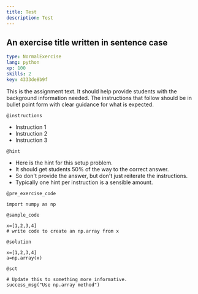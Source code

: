 ```yaml
---
title: Test
description: Test
---
```


## An exercise title written in sentence case

```yaml
type: NormalExercise 
lang: python
xp: 100 
skills: 2
key: 4333de8b9f   
```


This is the assignment text. It should help provide students with the background information needed.
The instructions that follow should be in bullet point form with clear guidance for what is expected.


`@instructions`
- Instruction 1
- Instruction 2
- Instruction 3

`@hint`
- Here is the hint for this setup problem. 
- It should get students 50% of the way to the correct answer.
- So don't provide the answer, but don't just reiterate the instructions.
- Typically one hint per instruction is a sensible amount.

`@pre_exercise_code`

```{python}
import numpy as np
```


`@sample_code`

```{python}
x=[1,2,3,4]
# write code to create an np.array from x
```


`@solution`

```{python}
x=[1,2,3,4]
a=np.array(x)
```


`@sct`

```{python}
# Update this to something more informative.
success_msg("Use np.array method")
```


